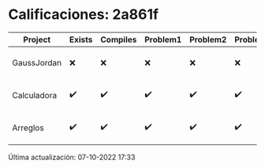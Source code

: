 # Calificaciones: 2a861f
|Project|Exists|Compiles|Problem1|Problem2|Problem3|Extra|CommitHash|CommitDate|CheckDate|Comments|DueDate|Grade|
|-|-|-|-|-|-|-|-|-|-|-|-|-|
|GaussJordan|❌|❌|❌|❌|❌|❌|NA|NA|07-10-2022 17:33:34|No se encontró el archivo en PracticasCompuI/GaussJordan/GaussJordan.cpp|12-10-2022 21:00:00|5|
|Calculadora|✔️|✔️|✔️|✔️|✔️|✔️|bd5e556aa006b4a6a3bdbab4f9e848030b7273cb|28-09-2022 19:00:54|28-09-2022 20:00:44|¡Excelente trabajo!|28-09-2022 21:00:00|10.0|
|Arreglos|✔️|✔️|✔️|✔️|✔️|✔️|1d65139ace713af430391813d30052d09a013c73|04-10-2022 23:59:05|05-10-2022 00:10:38|¡Excelente trabajo!|05-10-2020 21:00:00|10.0|

Última actualización: 07-10-2022 17:33